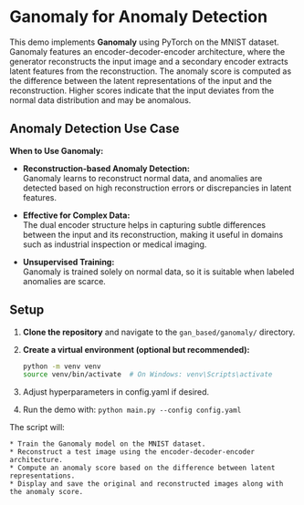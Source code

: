 # Ganomaly for Anomaly Detection

This demo implements **Ganomaly** using PyTorch on the MNIST dataset. Ganomaly features an encoder-decoder-encoder architecture,
where the generator reconstructs the input image and a secondary encoder extracts latent features from the reconstruction.
The anomaly score is computed as the difference between the latent representations of the input and the reconstruction.
Higher scores indicate that the input deviates from the normal data distribution and may be anomalous.

## Anomaly Detection Use Case

**When to Use Ganomaly:**

- **Reconstruction-based Anomaly Detection:**  
  Ganomaly learns to reconstruct normal data, and anomalies are detected based on high reconstruction errors or discrepancies in latent features.

- **Effective for Complex Data:**  
  The dual encoder structure helps in capturing subtle differences between the input and its reconstruction, making it useful in domains such as industrial inspection or medical imaging.

- **Unsupervised Training:**  
  Ganomaly is trained solely on normal data, so it is suitable when labeled anomalies are scarce.

## Setup

1. **Clone the repository** and navigate to the `gan_based/ganomaly/` directory.

2. **Create a virtual environment (optional but recommended):**

   ```bash
   python -m venv venv
   source venv/bin/activate  # On Windows: venv\Scripts\activate

3. Adjust hyperparameters in config.yaml if desired.

4. Run the demo with: `python main.py --config config.yaml`

The script will:

    * Train the Ganomaly model on the MNIST dataset.
    * Reconstruct a test image using the encoder-decoder-encoder architecture.
    * Compute an anomaly score based on the difference between latent representations.
    * Display and save the original and reconstructed images along with the anomaly score.